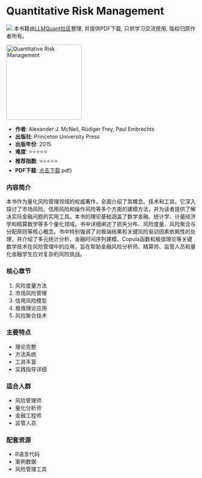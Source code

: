 # Quantitative Risk Management

![](https://fastly.jsdelivr.net/gh/bucketio/img3@main/2024/09/04/1725464231869-e0b2f727-2a0f-4270-bf6c-31ddc350426a.gif)
本书籍由[LLMQuant社区](https://llmquant.com/)整理, 并提供PDF下载, 只供学习交流使用, 版权归原作者所有。

<img src="cover.jpg" alt="Quantitative Risk Management" width="200"/>

- **作者**: Alexander J. McNeil, Rüdiger Frey, Paul Embrechts
- **出版社**: Princeton University Press
- **出版年份**: 2015
- **难度**: ⭐⭐⭐⭐⭐
- **推荐指数**: ⭐⭐⭐⭐⭐
- **PDF下载**: [点击下载](https://quant-wiki.com/pdf/Quantitative%20risk%20management%20_%20concepts%2C%20techniques%20and%20tools-Princeton%20University%20Press%20%282015.pdf).pdf)

### 内容简介

本书作为量化风险管理领域的权威著作，全面介绍了其概念、技术和工具。它深入探讨了市场风险、信用风险和操作风险等多个方面的建模方法，并为读者提供了解决实际金融问题的实用工具。本书的理论基础涵盖了数学金融、统计学、计量经济学和精算数学等多个量化领域。书中详细阐述了损失分布、风险度量、风险聚合与分配原则等核心概念。书中特别强调了对极端结果和关键风险驱动因素依赖性的处理，并介绍了多元统计分析、金融时间序列建模、Copula函数和极值理论等关键数学技术在风险管理中的应用，旨在帮助金融风险分析师、精算师、监管人员和量化金融学生应对复杂的风险挑战。

### 核心章节

1. 风险度量方法
2. 市场风险管理
3. 信用风险模型
4. 极值理论应用
5. 风险聚合技术

### 主要特点

- 理论完整
- 方法系统
- 工具丰富
- 实践指导详细

### 适合人群

- 风险管理师
- 量化分析师
- 金融工程师
- 监管人员

### 配套资源

- R语言代码
- 案例数据
- 风险管理工具